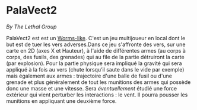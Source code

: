 # PalaVect2
*By The Lethal Group*

PalaVect2 est est un [Worms-like](https://www.codecmoments.com/wp-content/uploads/2023/04/Worm-WMD-Mobilize-03.png). C'est un jeu multijoueur en local dont le but est de tuer les vers adverses.Dans ce jeu s'affronte des vers, sur une carte en 2D (axes X et Hauteur), à l'aide de différentes armes (au corps à corps, des fusils, des grenades) qui au file de la partie détruiront la carte (par explosion). Pour la partie physique sera impliqué la gravité qui sera appliqué à la fois au vers (chute lorsqu’il saute dans le vide par exemple) mais également aux armes : trajectoire d'une balle de fusil ou d'une grenade et plus généralement de tout les munitions des armes qui possède donc une masse et une vitesse. Sera *éventuellement* étudié une force extérieur qui vient perturber les interactions : le vent. Il pourra pousser les munitions en appliquant une deuxième force.